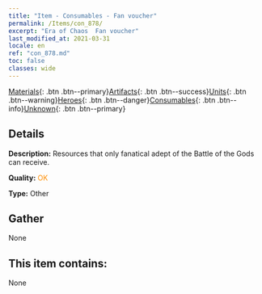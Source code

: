 ```yaml
---
title: "Item - Consumables - Fan voucher"
permalink: /Items/con_878/
excerpt: "Era of Chaos  Fan voucher"
last_modified_at: 2021-03-31
locale: en
ref: "con_878.md"
toc: false
classes: wide
---
```

 [Materials](/Items/){: .btn .btn--primary}[Artifacts](/Items/Artifacts/){: .btn .btn--success}[Units](/Items/Units/){: .btn .btn--warning}[Heroes](/Items/Heroes/){: .btn .btn--danger}[Consumables](/Items/Consumables/){: .btn .btn--info}[Unknown](/Items/Unknown/){: .btn .btn--primary}

## Details
 **Description:** Resources that only fanatical adept of the Battle of the Gods can receive.

 **Quality:** <span style="color: #FF8C00">OK</span>

 **Type:** Other

## Gather

  None

## This item contains:

  None

